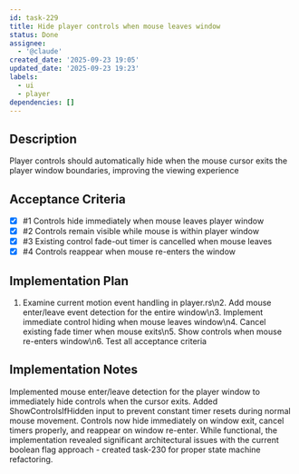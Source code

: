 ```yaml
---
id: task-229
title: Hide player controls when mouse leaves window
status: Done
assignee:
  - '@claude'
created_date: '2025-09-23 19:05'
updated_date: '2025-09-23 19:23'
labels:
  - ui
  - player
dependencies: []
---
```


## Description

<!-- SECTION:DESCRIPTION:BEGIN -->
Player controls should automatically hide when the mouse cursor exits the player window boundaries, improving the viewing experience
<!-- SECTION:DESCRIPTION:END -->

## Acceptance Criteria
<!-- AC:BEGIN -->
- [x] #1 Controls hide immediately when mouse leaves player window
- [x] #2 Controls remain visible while mouse is within player window
- [x] #3 Existing control fade-out timer is cancelled when mouse leaves
- [x] #4 Controls reappear when mouse re-enters the window
<!-- AC:END -->

## Implementation Plan

<!-- SECTION:PLAN:BEGIN -->
1. Examine current motion event handling in player.rs\n2. Add mouse enter/leave event detection for the entire window\n3. Implement immediate control hiding when mouse leaves window\n4. Cancel existing fade timer when mouse exits\n5. Show controls when mouse re-enters window\n6. Test all acceptance criteria
<!-- SECTION:PLAN:END -->

## Implementation Notes

<!-- SECTION:NOTES:BEGIN -->
Implemented mouse enter/leave detection for the player window to immediately hide controls when the cursor exits. Added ShowControlsIfHidden input to prevent constant timer resets during normal mouse movement. Controls now hide immediately on window exit, cancel timers properly, and reappear on window re-enter. While functional, the implementation revealed significant architectural issues with the current boolean flag approach - created task-230 for proper state machine refactoring.
<!-- SECTION:NOTES:END -->
